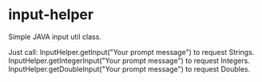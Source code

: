 # input-helper

Simple JAVA input util class. 

Just call:
InputHelper.getInput("Your prompt message") to request Strings.
InputHelper.getIntegerInput("Your prompt message") to request Integers.
InputHelper.getDoubleInput("Your prompt message") to request Doubles.

